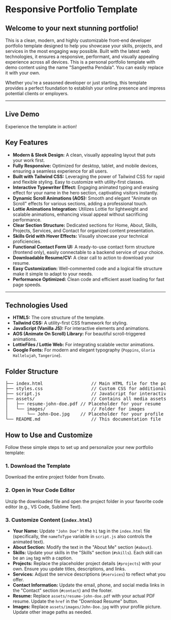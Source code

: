 # Responsive Portfolio Template

## Welcome to your next stunning portfolio!

This is a clean, modern, and highly customizable front-end developer portfolio template designed to help you showcase your skills, projects, and services in the most engaging way possible. Built with the latest web technologies, it ensures a responsive, performant, and visually appealing experience across all devices.
This is a personal portfolio template with demo content using the name "Sangeetha Pendala". You can easily replace it with your own.

Whether you're a seasoned developer or just starting, this template provides a perfect foundation to establish your online presence and impress potential clients or employers.

---

##  Live Demo

Experience the template in action!


##  Key Features

- **Modern & Sleek Design:** A clean, visually appealing layout that puts your work first.
- **Fully Responsive:** Optimized for desktop, tablet, and mobile devices, ensuring a seamless experience for all users.
- **Built with Tailwind CSS:** Leveraging the power of Tailwind CSS for rapid and flexible styling. Easy to customize with utility-first classes.
- **Interactive Typewriter Effect:** Engaging animated typing and erasing effect for your name in the hero section, captivating visitors instantly.
- **Dynamic Scroll Animations (AOS):** Smooth and elegant "Animate on Scroll" effects for various sections, adding a professional touch.
- **Lottie Animations Integration:** Utilizes Lottie for lightweight and scalable animations, enhancing visual appeal without sacrificing performance.
- **Clear Section Structure:** Dedicated sections for Home, About, Skills, Projects, Services, and Contact for organized content presentation.
- **Skills Grid with Hover Effects:** Visually showcase your technical proficiencies.
- **Functional Contact Form UI:** A ready-to-use contact form structure (frontend only), easily connectable to a backend service of your choice.
- **Downloadable Resume/CV:** A clear call to action to download your resume.
- **Easy Customization:** Well-commented code and a logical file structure make it simple to adapt to your needs.
- **Performance Optimized:** Clean code and efficient asset loading for fast page speeds.

---

## Technologies Used

- **HTML5:** The core structure of the template.
- **Tailwind CSS:** A utility-first CSS framework for styling.
- **JavaScript (Vanilla JS):** For interactive elements and animations.
- **AOS (Animate On Scroll) Library:** For beautiful scroll-triggered animations.
- **LottieFiles / Lottie Web:** For integrating scalable vector animations.
- **Google Fonts:** For modern and elegant typography (`Poppins`, `Gloria Hallelujah`, `Tangerine`).

##  Folder Structure

<pre>
├── index.html                  // Main HTML file for the portfolio
├── styles.css                  // Custom CSS for additional styling and overrides
├── script.js                   // JavaScript for interactive elements (e.g., typewriter, Lottie)
├── assets/                     // Contains all media assets
│   ├── resume-john-doe.pdf // Placeholder for your resume
│   └── images/                 // Folder for images
│       └── John-Doe.jpg    // Placeholder for your profile image
└── README.md                   // This documentation file
</pre>

##  How to Use and Customize

Follow these simple steps to set up and personalize your new portfolio template:

### 1. **Download the Template**

Download the entire project folder from Envato.

### 2. **Open in Your Code Editor**

Unzip the downloaded file and open the project folder in your favorite code editor (e.g., VS Code, Sublime Text).

### 3. **Customize Content (`index.html`)**

- **Your Name:** Update `"John Doe"` in the `h1` tag in the `index.html` file (specifically, the `nameToType` variable in `script.js` also controls the animated text).
- **About Section:** Modify the text in the "About Me" section (`#about`).
- **Skills:** Update your skills in the "Skills" section (`#skills`). Each skill can be an `img` tag with a caption.
- **Projects:** Replace the placeholder project details (`#projects`) with your own. Ensure you update titles, descriptions, and links.
- **Services:** Adjust the service descriptions (`#services`) to reflect what you offer.
- **Contact Information:** Update the email, phone, and social media links in the "Contact" section (`#contact`) and the footer.
- **Resume:** Replace `assets/resume-john-doe.pdf` with your actual PDF resume. Update the `href` in the "Download Resume" button.
- **Images:** Replace `assets/images/John-Doe.jpg` with your profile picture. Update other image paths as needed.


